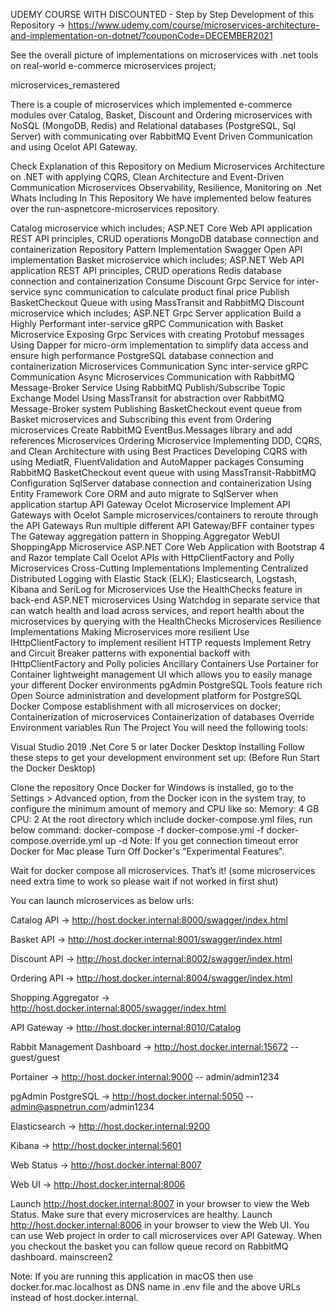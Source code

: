 UDEMY COURSE WITH DISCOUNTED - Step by Step Development of this Repository -> https://www.udemy.com/course/microservices-architecture-and-implementation-on-dotnet/?couponCode=DECEMBER2021

See the overall picture of implementations on microservices with .net tools on real-world e-commerce microservices project;

microservices_remastered

There is a couple of microservices which implemented e-commerce modules over Catalog, Basket, Discount and Ordering microservices with NoSQL (MongoDB, Redis) and Relational databases (PostgreSQL, Sql Server) with communicating over RabbitMQ Event Driven Communication and using Ocelot API Gateway.

Check Explanation of this Repository on Medium
Microservices Architecture on .NET with applying CQRS, Clean Architecture and Event-Driven Communication
Microservices Observability, Resilience, Monitoring on .Net
Whats Including In This Repository
We have implemented below features over the run-aspnetcore-microservices repository.

Catalog microservice which includes;
ASP.NET Core Web API application
REST API principles, CRUD operations
MongoDB database connection and containerization
Repository Pattern Implementation
Swagger Open API implementation
Basket microservice which includes;
ASP.NET Web API application
REST API principles, CRUD operations
Redis database connection and containerization
Consume Discount Grpc Service for inter-service sync communication to calculate product final price
Publish BasketCheckout Queue with using MassTransit and RabbitMQ
Discount microservice which includes;
ASP.NET Grpc Server application
Build a Highly Performant inter-service gRPC Communication with Basket Microservice
Exposing Grpc Services with creating Protobuf messages
Using Dapper for micro-orm implementation to simplify data access and ensure high performance
PostgreSQL database connection and containerization
Microservices Communication
Sync inter-service gRPC Communication
Async Microservices Communication with RabbitMQ Message-Broker Service
Using RabbitMQ Publish/Subscribe Topic Exchange Model
Using MassTransit for abstraction over RabbitMQ Message-Broker system
Publishing BasketCheckout event queue from Basket microservices and Subscribing this event from Ordering microservices
Create RabbitMQ EventBus.Messages library and add references Microservices
Ordering Microservice
Implementing DDD, CQRS, and Clean Architecture with using Best Practices
Developing CQRS with using MediatR, FluentValidation and AutoMapper packages
Consuming RabbitMQ BasketCheckout event queue with using MassTransit-RabbitMQ Configuration
SqlServer database connection and containerization
Using Entity Framework Core ORM and auto migrate to SqlServer when application startup
API Gateway Ocelot Microservice
Implement API Gateways with Ocelot
Sample microservices/containers to reroute through the API Gateways
Run multiple different API Gateway/BFF container types
The Gateway aggregation pattern in Shopping.Aggregator
WebUI ShoppingApp Microservice
ASP.NET Core Web Application with Bootstrap 4 and Razor template
Call Ocelot APIs with HttpClientFactory and Polly
Microservices Cross-Cutting Implementations
Implementing Centralized Distributed Logging with Elastic Stack (ELK); Elasticsearch, Logstash, Kibana and SeriLog for Microservices
Use the HealthChecks feature in back-end ASP.NET microservices
Using Watchdog in separate service that can watch health and load across services, and report health about the microservices by querying with the HealthChecks
Microservices Resilience Implementations
Making Microservices more resilient Use IHttpClientFactory to implement resilient HTTP requests
Implement Retry and Circuit Breaker patterns with exponential backoff with IHttpClientFactory and Polly policies
Ancillary Containers
Use Portainer for Container lightweight management UI which allows you to easily manage your different Docker environments
pgAdmin PostgreSQL Tools feature rich Open Source administration and development platform for PostgreSQL
Docker Compose establishment with all microservices on docker;
Containerization of microservices
Containerization of databases
Override Environment variables
Run The Project
You will need the following tools:

Visual Studio 2019
.Net Core 5 or later
Docker Desktop
Installing
Follow these steps to get your development environment set up: (Before Run Start the Docker Desktop)

Clone the repository
Once Docker for Windows is installed, go to the Settings > Advanced option, from the Docker icon in the system tray, to configure the minimum amount of memory and CPU like so:
Memory: 4 GB
CPU: 2
At the root directory which include docker-compose.yml files, run below command:
docker-compose -f docker-compose.yml -f docker-compose.override.yml up -d
Note: If you get connection timeout error Docker for Mac please Turn Off Docker's "Experimental Features".

Wait for docker compose all microservices. That’s it! (some microservices need extra time to work so please wait if not worked in first shut)

You can launch microservices as below urls:

Catalog API -> http://host.docker.internal:8000/swagger/index.html

Basket API -> http://host.docker.internal:8001/swagger/index.html

Discount API -> http://host.docker.internal:8002/swagger/index.html

Ordering API -> http://host.docker.internal:8004/swagger/index.html

Shopping.Aggregator -> http://host.docker.internal:8005/swagger/index.html

API Gateway -> http://host.docker.internal:8010/Catalog

Rabbit Management Dashboard -> http://host.docker.internal:15672 -- guest/guest

Portainer -> http://host.docker.internal:9000 -- admin/admin1234

pgAdmin PostgreSQL -> http://host.docker.internal:5050 -- admin@aspnetrun.com/admin1234

Elasticsearch -> http://host.docker.internal:9200

Kibana -> http://host.docker.internal:5601

Web Status -> http://host.docker.internal:8007

Web UI -> http://host.docker.internal:8006

Launch http://host.docker.internal:8007 in your browser to view the Web Status. Make sure that every microservices are healthy.
Launch http://host.docker.internal:8006 in your browser to view the Web UI. You can use Web project in order to call microservices over API Gateway. When you checkout the basket you can follow queue record on RabbitMQ dashboard.
mainscreen2

Note: If you are running this application in macOS then use docker.for.mac.localhost as DNS name in .env file and the above URLs instead of host.docker.internal.
